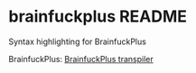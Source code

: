 # brainfuckplus README

Syntax highlighting for BrainfuckPlus

BrainfuckPlus: [BrainfuckPlus transpiler](https://github.com/anarchie347/BrainfuckPlus)
